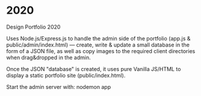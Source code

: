 # 2020
Design Portfolio 2020

Uses Node.js/Express.js to handle the admin side of the portfolio (app.js & public/admin/index.html) — create, write & update a small database in the form of a JSON file, as well as copy images to the required client directories when drag&dropped in the admin.

Once the JSON "database" is created, it uses pure Vanilla JS/HTML to display a static portfolio site (public/index.html).

Start the admin server with: nodemon app
